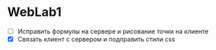 # WebLab1
- [ ] Исправить формулы на сервере и рисование точки на клиенте
- [x] Связать клиент с сервером и подправить стили css
